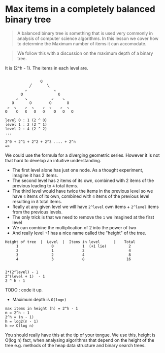 # Max items in a completely balanced binary tree
> A balanced binary tree is something that is used very commonly in analysis of computer science algorithms. In this lesson we cover how to determine the Maximum number of items it can accomodate.

> We follow this with a discussion on the maximum depth of a binary tree.


It is (2^h - 1). The items in each level are.

```

                O
           ╱       ╲
         ↙            ↘
       O                O
     ↙   ↘           ↙    ↘
   O       O        O       O
 ↙  ↘    ↙  ↘    ↙  ↘    ↙  ↘
O    O   O   O   O    O   O   O

level 0 : 1 (2 ^ 0)
level 1 : 2 (2 ^ 1)
level 2 : 4 (2 ^ 2)
...

2^0 + 2^1 + 2^2 + 2^3 .... + 2^n
=>
```

We could use the formula for a diverging geometric series. However it is not that hard to develop an intuitive understanding.

* The first level alone has just one node. As a thought experiment, imagine it has 2 items.
* The second level has `2` items of its own, combined with 2 items of the previous leading to `4` total items.
* The third level would have twice the items in the previous level so we have `4` items of its own, combined with `4` items of the previous level resulting in `8` total items.
* Really at any given level we will have `2^level` own items + `2^level` items from the previous levels.
* The only trick is that we need to remove the `1` we imagined at the first level
* We can combine the multiplication of 2 into the power of two 
* And really level +1 has a nice name called the "height" of the tree.

```
Height of tree  |  Level  |  Items in level      |    Total 
     1               0             1  (+1 lie)          2                   
     2               1             2                    4 
     3               2             4                    8 
     4               3             8                   16     


2*(2^level) - 1
2^(level + 1)  - 1
2 ^ h - 1
```

TODO : code it up. 


* Maximum depth is `O(logn)`

```
max items in height (h) = 2^h - 1
n = 2^h - 1
2^h = (n - 1)
h = log2(n - 1)
h => O(log n)
```

You should really have this at the tip of your tongue. We use this, height is O(log n) fact, when analysing algorithms that depend on the height of the tree e.g. methods of the heap data structure and binary search trees. 
